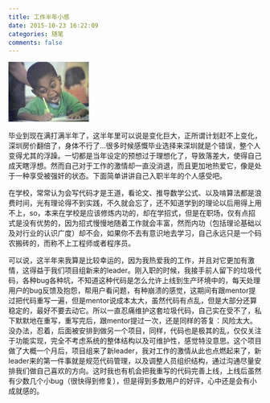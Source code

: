 ```yaml
---
title: 工作半年小感
date: 2015-10-23 16:22:09
categories: 随笔
comments: false
---
```

![fight](/images/fight.jpg)

毕业到现在满打满半年了，这半年里可以说是变化巨大，正所谓计划赶不上变化，深圳房价翻倍了，身体不行了…很多时候感慨毕业选择来深圳就是个错误，整个人变得尤其的浮躁。一切都是当年设定的预想过于理想化了，导致落差大，使得自己成天瞎浮想。然而自己对于工作的激情却一直没消退，而且更加地热爱它，像是处于一种享受被强奸的状态。下面简单讲讲自己入职半年的个人感受吧。<!--more-->

在学校，常常认为会写代码才是王道，看论文、推导数学公式、以及啃算法都是浪费时间，光有理论得不到实践，不久就会忘了，还不知道学到的理论以后用得上用不上，so，本来在学校是应该修炼内功的，却在学招式，但是在职场，仅有点招式是没有优势的，因为招式慢慢地随着工作就会丰富，然而内功（包括理论基础以及对行业的认识广度）却不会，如果你不去有意识地去学习，自己永远只是一个码农搬砖的，而称不上工程师或者程序员。

可以说，这半年来我算是比较幸运的，因为我热爱我的工作，并且对它更加有激情，这得益于我们项目组新来的leader。刚入职的时候，我接手前人留下的垃圾代码，各种bug各种坑，不知道这种代码是怎么允许上线到生产环境中的，每天处理用户的bug反馈及抱怨，帮用户看问题，有种崩溃的感觉，这期间有跟mentor提过把代码重写一遍，但是mentor说成本太大，虽然代码有点乱，但是大部分还算稳定的，最好不要去动它。所以一直忍痛维护这套垃圾代码，自己实在受不了，私下默默地在重写，重写完后，跟mentor提过一次，还是同样的答复：风险太大。没办法，忍着，后面被安排到做另一个项目，同样，代码也是极其的乱，仅仅关注于功能实现，完全不考虑系统的整体结构以及可维护性，感觉特没意思。这个项目做了大概一个月后，项目组来了新leader，我对工作的激情从此也点燃起来了，新leader来的第一件事就是规范代码管理，以及调整人员组织结构，通过沟通尽量安排我们做自己喜欢的方向。这时我也有机会把我重写的代码完善上线，上线后虽然有少数几个小bug（很快得到修复），但是得到多数用户的好评，心中还是会有小成就感的。

